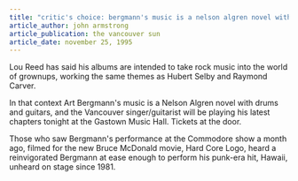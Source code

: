 ```yaml
---
title: "critic's choice: bergmann's music is a nelson algren novel with drums and guitars"
article_author: john armstrong
article_publication: the vancouver sun
article_date: november 25, 1995
---
```

Lou Reed has said his albums are intended to take rock music into the world of grownups, working the same themes as Hubert Selby and Raymond Carver.  
  
In that context Art Bergmann's music is a Nelson Algren novel with drums and guitars, and the Vancouver singer/guitarist will be playing his latest chapters tonight at the Gastown Music Hall. Tickets at the door.  
  
Those who saw Bergmann's performance at the Commodore show a month ago, filmed for the new Bruce McDonald movie, Hard Core Logo, heard a reinvigorated Bergmann at ease enough to perform his punk-era hit, Hawaii, unheard on stage since 1981.  
